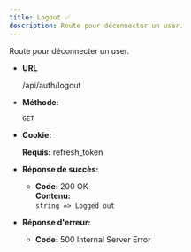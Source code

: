 ```yaml
---
title: Logout ✅
description: Route pour déconnecter un user.
---
```


Route pour déconnecter un user.

* **URL**

  /api/auth/logout

* **Méthode:**
  
  `GET`

* **Cookie:**

  **Requis:**
  refresh_token

* **Réponse de succès:**
  
  * **Code:** 200 OK<br />
    **Contenu:** <br>
    `string => Logged out`

* **Réponse d'erreur:**

  * **Code:** 500 Internal Server Error
